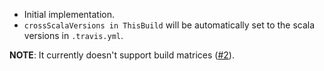 - Initial implementation.
- `crossScalaVersions in ThisBuild` will be automatically set to the scala versions in `.travis.yml`.

**NOTE**: It currently doesn't support build matrices ([#2][]).

[#2]: https://github.com/dwijnand/sbt-travisci/issues/2
